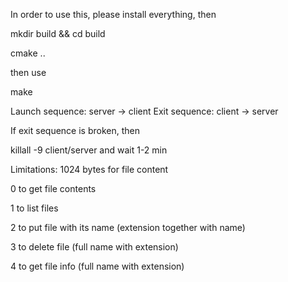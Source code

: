 In order to use this, please install everything, then

mkdir build && cd build

cmake ..

then use 

make

Launch sequence: server -> client
Exit sequence: client -> server

If exit sequence is broken, then 

killall -9 client/server and wait 1-2 min

Limitations: 1024 bytes for file content

0 to get file contents

1 to list files

2 to put file with its name (extension together with name)

3 to delete file (full name with extension)

4 to get file info (full name with extension)
